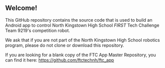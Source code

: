 ## Welcome!
This GitHub repository contains the source code that is used to build an Android app to control North Kingstown High School *FIRST* Tech Challenge Team 9219's competition robot.

We ask that if you are not part of the North Kingstown High School robotics program, please do not clone or download this repository. 

If you are looking for a blank copy of the FTC App Master Repository, you can find it here: https://github.com/ftctechnh/ftc_app
